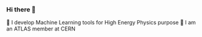 ### Hi there 👋

 🌱 I develop Machine Learning tools for High Energy Physics purpose
 🌱 I am an ATLAS member at CERN

 

